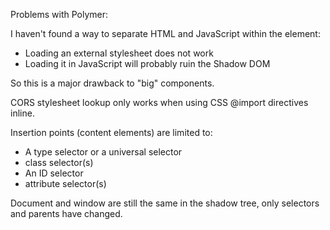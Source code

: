 
Problems with Polymer:

I haven't found a way to separate HTML and JavaScript within the element:

* Loading an external stylesheet does not work
* Loading it in JavaScript will probably ruin the Shadow DOM

So this is a major drawback to "big" components.

CORS stylesheet lookup only works when using CSS @import directives inline.

Insertion points (content elements) are limited to:
* A type selector or a universal selector
* class selector(s)
* An ID selector
* attribute selector(s)

Document and window are still the same in the shadow tree, only selectors and parents have changed.